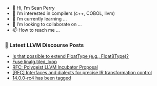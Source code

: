 - 👋 Hi, I’m Sean Perry
- 👀 I’m interested in compilers (c++, COBOL, llvm)
- 🌱 I’m currently learning ...
- 💞️ I’m looking to collaborate on ...
- 📫 How to reach me ...

<!---
s66perry/s66perry is a ✨ special ✨ repository because its `README.md` (this file) appears on your GitHub profile.
You can click the Preview link to take a look at your changes.
--->
### 📕 Latest LLVM Discourse Posts

<!-- DISCOURSE-LLVM:START -->
- [Is that possible to extend FloatType &lpar;e.g., Float8Type&rpar;?](https://discourse.llvm.org/t/is-that-possible-to-extend-floattype-e-g-float8type/60928/1)
- [Fuse linalg.tiled_loop](https://discourse.llvm.org/t/fuse-linalg-tiled-loop/60687/4)
- [RFC: Polygeist LLVM Incubator Proposal](https://discourse.llvm.org/t/rfc-polygeist-llvm-incubator-proposal/60890/11)
- [[RFC] Interfaces and dialects for precise IR transformation control](https://discourse.llvm.org/t/rfc-interfaces-and-dialects-for-precise-ir-transformation-control/60927/1)
- [14.0.0-rc4 has been tagged](https://discourse.llvm.org/t/14-0-0-rc4-has-been-tagged/60897/3)
<!-- DISCOURSE-LLVM:END -->
